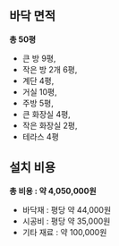 ## 바닥 면적
**총 50평**
- 큰 방 9평,
- 작은 방 2개 6평,
- 계단 4평,
- 거실 10평,
- 주방 5평,
- 큰 화장실 4평,
- 작은 화장실 2평,
- 테라스 4평

## 설치 비용
**총 비용 : 약 4,050,000원**
- 바닥재 : 평당 약 44,000원
- 시공비 : 평당 약 35,000원
- 기타 재료 : 약 100,000원

